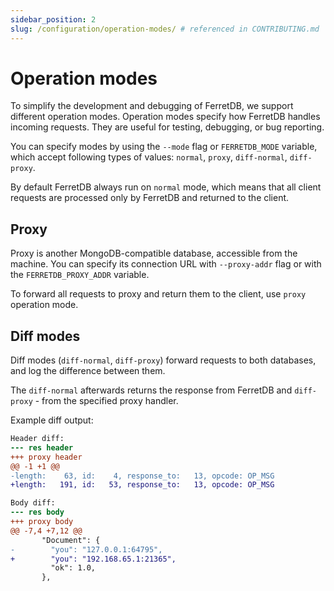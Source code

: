 ```yaml
---
sidebar_position: 2
slug: /configuration/operation-modes/ # referenced in CONTRIBUTING.md
---
```


# Operation modes

To simplify the development and debugging of FerretDB, we support different operation modes.
Operation modes specify how FerretDB handles incoming requests.
They are useful for testing, debugging, or bug reporting.

You can specify modes by using the `--mode` flag or `FERRETDB_MODE` variable,
which accept following types of values: `normal`, `proxy`, `diff-normal`, `diff-proxy`.

By default FerretDB always run on `normal` mode, which means that all client requests
are processed only by FerretDB and returned to the client.

## Proxy

Proxy is another MongoDB-compatible database, accessible from the machine.
You can specify its connection URL with `--proxy-addr` flag or with the `FERRETDB_PROXY_ADDR` variable.

To forward all requests to proxy and return them to the client, use `proxy` operation mode.

## Diff modes

Diff modes (`diff-normal`, `diff-proxy`) forward requests to both databases, and log the difference between them.

The `diff-normal` afterwards returns the response from FerretDB and `diff-proxy` - from the specified proxy handler.

Example diff output:

```diff
Header diff:
--- res header
+++ proxy header
@@ -1 +1 @@
-length:    63, id:    4, response_to:   13, opcode: OP_MSG
+length:   191, id:   53, response_to:   13, opcode: OP_MSG

Body diff:
--- res body
+++ proxy body
@@ -7,4 +7,12 @@
       "Document": {
-        "you": "127.0.0.1:64795",
+        "you": "192.168.65.1:21365",
         "ok": 1.0,
       },
```

